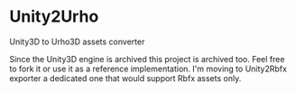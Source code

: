 # Unity2Urho
Unity3D to Urho3D assets converter

Since the Unity3D engine is archived this project is archived too. Feel free to fork it or use it as a reference implementation. I'm moving to Unity2Rbfx exporter a dedicated one that would support Rbfx assets only.
